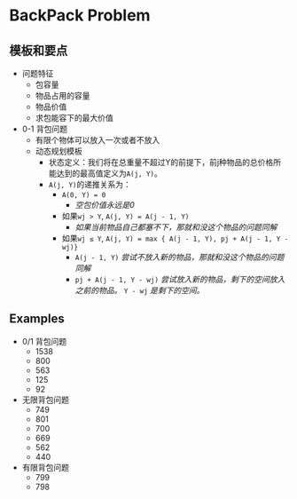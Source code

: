 # BackPack Problem

## 模板和要点
- 问题特征
    - 包容量
    - 物品占用的容量
    - 物品价值
    - 求包能容下的最大价值
- 0-1 背包问题
    - 有限个物体可以放入一次或者不放入
    - 动态规划模板
        - 状态定义：我们将在总重量不超过Y的前提下，前j种物品的总价格所能达到的最高值定义为```A(j, Y)```。
        - ```A(j, Y)```的递推关系为：
            - ```A(0, Y) = 0```
                - *空包价值永远是0*
            - 如果```wj > Y```, ```A(j, Y) = A(j - 1, Y)```
                - *如果当前物品自己都塞不下，那就和没这个物品的问题同解*
            - 如果```wj ≤ Y```, ```A(j, Y) = max { A(j - 1, Y), pj + A(j - 1, Y - wj)}```
                - ```A(j - 1, Y)``` *尝试不放入新的物品，那就和没这个物品的问题同解*
                - ```pj + A(j - 1, Y - wj)``` *尝试放入新的物品，剩下的空间放入之前的物品。* ```Y - wj``` *是剩下的空间。*

## Examples
- 0/1 背包问题
    - 1538
    - 800
    - 563
    - 125
    - 92
- 无限背包问题
    - 749
    - 801
    - 700
    - 669
    - 562
    - 440
- 有限背包问题
    - 799
    - 798